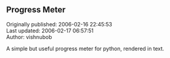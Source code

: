 ## Progress Meter  
Originally published: 2006-02-16 22:45:53  
Last updated: 2006-02-17 06:57:51  
Author: vishnubob   
  
A simple but useful progress meter for python, rendered in text.